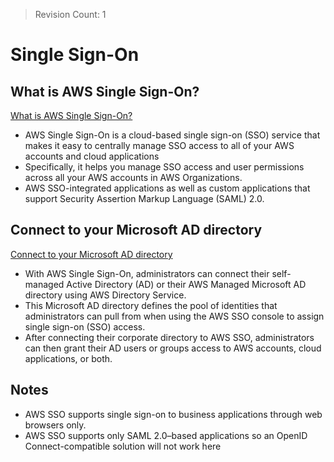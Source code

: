 > Revision Count: 1

# Single Sign-On

## What is AWS Single Sign-On?

[What is AWS Single Sign-On?](https://docs.aws.amazon.com/singlesignon/latest/userguide/what-is.html)

- AWS Single Sign-On is a cloud-based single sign-on (SSO) service that makes it easy to centrally manage SSO access to all of your AWS accounts and cloud applications
- Specifically, it helps you manage SSO access and user permissions across all your AWS accounts in AWS Organizations. 
- AWS SSO-integrated applications as well as custom applications that support Security Assertion Markup Language (SAML) 2.0.

## Connect to your Microsoft AD directory

[Connect to your Microsoft AD directory](https://docs.aws.amazon.com/singlesignon/latest/userguide/manage-your-identity-source-ad.html)

- With AWS Single Sign-On, administrators can connect their self-managed Active Directory (AD) or their AWS Managed Microsoft AD directory using AWS Directory Service. 
- This Microsoft AD directory defines the pool of identities that administrators can pull from when using the AWS SSO console to assign single sign-on (SSO) access. 
- After connecting their corporate directory to AWS SSO, administrators can then grant their AD users or groups access to AWS accounts, cloud applications, or both.


## Notes

- AWS SSO supports single sign-on to business applications through web browsers only.
- AWS SSO supports only SAML 2.0–based applications so an OpenID Connect-compatible solution will not work here